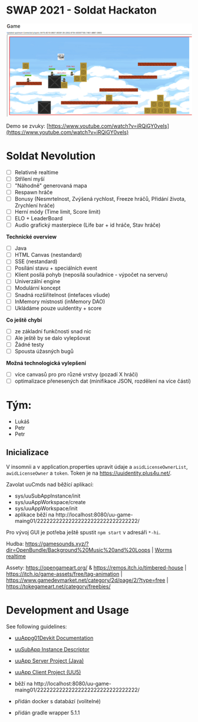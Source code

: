 # SWAP 2021 - Soldat Hackaton

[![Ukázka hry](demo3.gif)](https://www.youtube.com/watch?v=iRQiGY0veIs)

Demo se zvuky: [https://www.youtube.com/watch?v=iRQiGY0veIs](https://www.youtube.com/watch?v=iRQiGY0veIs)

# **Soldat Nevolution**

- [ ]  Relativně realtime
- [ ]  Střílení myší
- [ ]  "Náhodně" generovaná mapa
- [ ]  Respawn hráče
- [ ]  Bonusy (Nesmrtelnost, Zvýšená rychlost, Freeze hráčů, Přidání života, Zrychlení hráče)
- [ ]  Herní módy (Time limit, Score limit)
- [ ]  ELO + LeaderBoard
- [ ]  Audio grafický masterpiece (Life bar + id hráče, Stav hráče)

**Technické overview**

- [ ]  Java
- [ ]  HTML Canvas (nestandard)
- [ ]  SSE (nestandard)
- [ ]  Posílání stavu + speciálních event
- [ ]  Klient posílá pohyb (neposílá souřadnice - výpočet na serveru)
- [ ]  Univerzální engine
- [ ]  Modulární koncept
- [ ]  Snadná rozšiřitelnost (intefaces všude)
- [ ]  InMemory místnosti (inMemory DAO)
- [ ]  Ukládáme pouze uuIdentity + score

**Co ještě chybí**

- [ ]  ze základní funkčnosti snad nic
- [ ]  Ale ještě by se dalo vylepšovat
- [ ]  Žádné testy
- [ ]  Spousta úžasných bugů

**Možná technologická vylepšení**
- [ ] více canvasů pro pro různé vrstvy (pozadí X hráči)
- [ ] optimalizace přenesených dat (minifikace JSON, rozdělení na více částí)

# Tým:

- Lukáš
- Petr
- Petr


## Inicializace
V insomnii a v application.properties upravit údaje a `asidLicenseOwnerList`, `awidLicenseOwner` a `token`.
Token je na https://uuidentity.plus4u.net/. 

Zavolat uuCmds nad běžící aplikací:
- sys/uuSubAppInstance/init
- sys/uuAppWorkspace/create
- sys/uuAppWorkspace/init
- aplikace běží na http://localhost:8080/uu-game-maing01/22222222222222222222222222222222/

Pro vývoj GUI je potřeba ještě spustit `npm start` v adresáři `*-hi`. 

Hudba: https://gamesounds.xyz/?dir=OpenBundle/Background%20Music%20and%20Loops | [Worms realtime](https://visiongame.cz/hra/worms-realtime/)

Assety: https://opengameart.org/ & https://remos.itch.io/timbered-house | https://itch.io/game-assets/free/tag-animation | https://www.gamedevmarket.net/category/2d/page/2/?type=free | https://tokegameart.net/category/freebies/


# Development and Usage

See following guidelines:

- [uuAppg01Devkit Documentation](https://uuapp.plus4u.net/uu-bookkit-maing01/e884539c8511447a977c7ff070e7f2cf/book)
- [uuSubApp Instance Descriptor](https://uuapp.plus4u.net/uu-bookkit-maing01/289fcd2e11d34f3e9b2184bedb236ded/book/page?code=uuSubAppInstanceDescriptor)
- [uuApp Server Project (Java)](https://uuapp.plus4u.net/uu-bookkit-maing01/99c939a08e0849c68df5ee339c94054b/book/page?code=uuAppStyleGuide_00)
- [uuApp Client Project (UU5)](https://uuapp.plus4u.net/uu-bookkit-maing01/ed11ec379073476db0aa295ad6c00178/book/page?code=getStartedHooks)


- běží na http://localhost:8080/uu-game-maing01/22222222222222222222222222222222/
- přidán docker s databází (volitelné)
- přidán gradle wrapper 5.1.1
